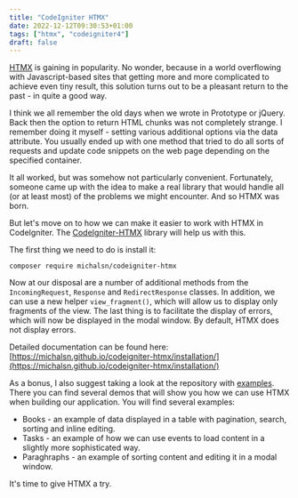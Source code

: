 ```yaml
---
title: "CodeIgniter HTMX"
date: 2022-12-12T09:30:53+01:00
tags: ["htmx", "codeigniter4"]
draft: false
---
```


[HTMX](https://htmx.org) is gaining in popularity. No wonder, because in a world overflowing with Javascript-based sites that getting more and more complicated to achieve even tiny result, this solution turns out to be a pleasant return to the past - in quite a good way.

<!--more-->

I think we all remember the old days when we wrote in Prototype or jQuery. Back then the option to return HTML chunks was not completely strange. I remember doing it myself - setting various additional options via the data attribute. You usually ended up with one method that tried to do all sorts of requests and update code snippets on the web page depending on the specified container.

It all worked, but was somehow not particularly convenient. Fortunately, someone came up with the idea to make a real library that would handle all (or at least most) of the problems we might encounter. And so HTMX was born.

But let's move on to how we can make it easier to work with HTMX in CodeIgniter. The [CodeIgniter-HTMX](https://github.com/michalsn/codeigniter-htmx) library will help us with this.

The first thing we need to do is install it:

    composer require michalsn/codeigniter-htmx

Now at our disposal are a number of additional methods from the `IncomingRequest`, `Response` and `RedirectResponse` classes. In addition, we can use a new helper `view_fragment()`, which will allow us to display only fragments of the view. The last thing is to facilitate the display of errors, which will now be displayed in the modal window. By default, HTMX does not display errors.

Detailed documentation can be found here: [https://michalsn.github.io/codeigniter-htmx/installation/](https://michalsn.github.io/codeigniter-htmx/installation/)

As a bonus, I also suggest taking a look at the repository with [examples](https://github.com/michalsn/codeigniter-htmx-demo). There you can find several demos that will show you how we can use HTMX when building our application. You will find several examples:

* Books - an example of data displayed in a table with pagination, search, sorting and inline editing.
* Tasks - an example of how we can use events to load content in a slightly more sophisticated way.
* Paraghraphs - an example of sorting content and editing it in a modal window.

It's time to give HTMX a try.
